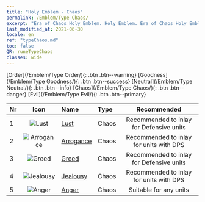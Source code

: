 ```yaml
---
title: "Holy Emblem - Chaos"
permalink: /Emblem/Type Chaos/
excerpt: "Era of Chaos Holy Emblem. Holy Emblem. Era of Chaos Holy Emblem Chaos. Era of Chaos Chaos"
last_modified_at: 2021-06-30
locale: en
ref: "typeChaos.md"
toc: false
QR: runeTypeChaos
classes: wide
---
```


  [Order](/Emblem/Type Order/){: .btn .btn--warning}   [Goodness](/Emblem/Type Goodness/){: .btn .btn--success}   [Neutral](/Emblem/Type Neutral/){: .btn .btn--info}   [Chaos](/Emblem/Type Chaos/){: .btn .btn--danger}   [Evil](/Emblem/Type Evil/){: .btn .btn--primary} 

  |  Nr  | Icon |             Name            |    Type    |   Recommended   |
  |:-----|:--:|:----------------------------|:-----------|:---------------:|
  | 1 | ![Lust](/images/r/rune_icon_405.png) | [Lust](/Emblem/Lust/) | Chaos | Recommended to inlay for Defensive units | 
  | 2 | ![Arrogance](/images/r/rune_icon_402.png) | [Arrogance](/Emblem/Arrogance/) | Chaos | Recommended to inlay for units with DPS | 
  | 3 | ![Greed](/images/r/rune_icon_404.png) | [Greed](/Emblem/Greed/) | Chaos | Recommended to inlay for Defensive units | 
  | 4 | ![Jealousy](/images/r/rune_icon_401.png) | [Jealousy](/Emblem/Jealousy/) | Chaos | Recommended to inlay for units with DPS | 
  | 5 | ![Anger](/images/r/rune_icon_403.png) | [Anger](/Emblem/Anger/) | Chaos | Suitable for any units | 
